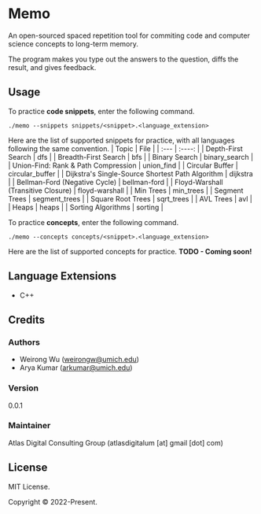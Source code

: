 # Memo

An open-sourced spaced repetition tool for commiting code and computer science concepts to long-term memory.

The program makes you type out the answers to the question, diffs the result, and gives feedback.

## Usage

To practice **code snippets**, enter the following command.

```
./memo --snippets snippets/<snippet>.<language_extension>
```

Here are the list of supported snippets for practice, with all languages following the same convention.
| Topic | File |
| :--- | :----: |
| Depth-First Search | dfs |
| Breadth-First Search | bfs |
| Binary Search | binary_search |
| Union-Find: Rank & Path Compression | union_find |
| Circular Buffer | circular_buffer |
| Dijkstra's Single-Source Shortest Path Algorithm | dijkstra |
| Bellman-Ford (Negative Cycle) | bellman-ford |
| Floyd-Warshall (Transitive Closure) | floyd-warshall |
| Min Trees | min_trees |
| Segment Trees | segment_trees |
| Square Root Trees | sqrt_trees |
| AVL Trees | avl |
| Heaps | heaps |
| Sorting Algorithms | sorting |

To practice **concepts**, enter the following command.

```
./memo --concepts concepts/<snippet>.<language_extension>
```

Here are the list of supported concepts for practice.
**TODO - Coming soon!**

## Language Extensions

-   C++

## Credits

### Authors

-   Weirong Wu (weirongw@umich.edu)
-   Arya Kumar (arkumar@umich.edu)

### Version

0.0.1

### Maintainer

Atlas Digital Consulting Group (atlasdigitalum [at] gmail [dot] com)

## License

MIT License.

Copyright &copy; 2022-Present.
